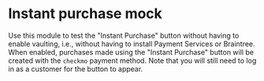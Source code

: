 # Instant purchase mock

Use this module to test the "Instant Purchase" button without having to enable vaulting, i.e., without having to 
install Payment Services or Braintree. When enabled, purchases made using the "Instant Purchase" button will be created 
with the `checkmo` payment method. Note that you will still need to log in as a customer for the button to appear.

